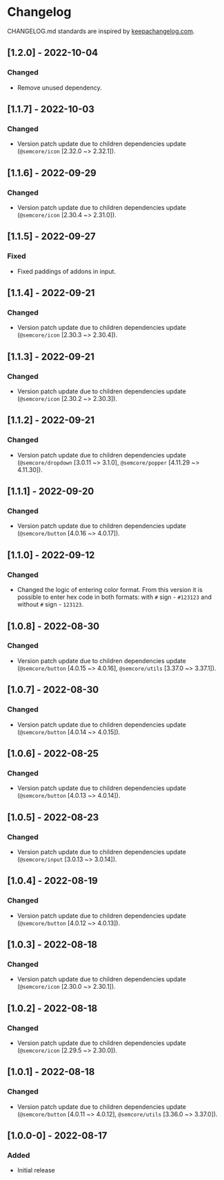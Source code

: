 # Changelog

CHANGELOG.md standards are inspired by [keepachangelog.com](https://keepachangelog.com/en/1.0.0/).

## [1.2.0] - 2022-10-04

### Changed

- Remove unused dependency.

## [1.1.7] - 2022-10-03

### Changed

- Version patch update due to children dependencies update (`@semcore/icon` [2.32.0 ~> 2.32.1]).

## [1.1.6] - 2022-09-29

### Changed

- Version patch update due to children dependencies update (`@semcore/icon` [2.30.4 ~> 2.31.0]).

## [1.1.5] - 2022-09-27

### Fixed

- Fixed paddings of addons in input.

## [1.1.4] - 2022-09-21

### Changed

- Version patch update due to children dependencies update (`@semcore/icon` [2.30.3 ~> 2.30.4]).

## [1.1.3] - 2022-09-21

### Changed

- Version patch update due to children dependencies update (`@semcore/icon` [2.30.2 ~> 2.30.3]).

## [1.1.2] - 2022-09-21

### Changed

- Version patch update due to children dependencies update (`@semcore/dropdown` [3.0.11 ~> 3.1.0], `@semcore/popper` [4.11.29 ~> 4.11.30]).

## [1.1.1] - 2022-09-20

### Changed

- Version patch update due to children dependencies update (`@semcore/button` [4.0.16 ~> 4.0.17]).

## [1.1.0] - 2022-09-12

### Changed

- Changed the logic of entering color format. From this version it is possible to enter hex code in both formats: with `#` sign - `#123123` and without `#` sign - `123123`.

## [1.0.8] - 2022-08-30

### Changed

- Version patch update due to children dependencies update (`@semcore/button` [4.0.15 ~> 4.0.16], `@semcore/utils` [3.37.0 ~> 3.37.1]).

## [1.0.7] - 2022-08-30

### Changed

- Version patch update due to children dependencies update (`@semcore/button` [4.0.14 ~> 4.0.15]).

## [1.0.6] - 2022-08-25

### Changed

- Version patch update due to children dependencies update (`@semcore/button` [4.0.13 ~> 4.0.14]).

## [1.0.5] - 2022-08-23

### Changed

- Version patch update due to children dependencies update (`@semcore/input` [3.0.13 ~> 3.0.14]).

## [1.0.4] - 2022-08-19

### Changed

- Version patch update due to children dependencies update (`@semcore/button` [4.0.12 ~> 4.0.13]).

## [1.0.3] - 2022-08-18

### Changed

- Version patch update due to children dependencies update (`@semcore/icon` [2.30.0 ~> 2.30.1]).

## [1.0.2] - 2022-08-18

### Changed

- Version patch update due to children dependencies update (`@semcore/icon` [2.29.5 ~> 2.30.0]).

## [1.0.1] - 2022-08-18

### Changed

- Version patch update due to children dependencies update (`@semcore/button` [4.0.11 ~> 4.0.12], `@semcore/utils` [3.36.0 ~> 3.37.0]).

## [1.0.0-0] - 2022-08-17

### Added

- Initial release
